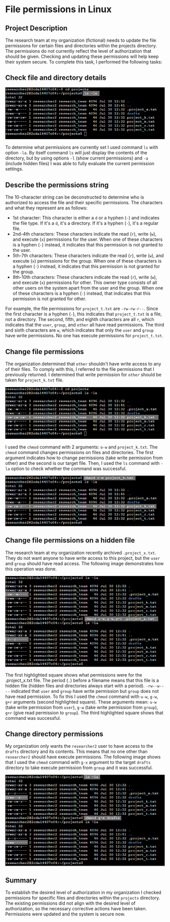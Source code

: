 # File permissions in Linux
## Project Description
The research team at my organization (fictional) needs to update the file permissions for certain files and directories within the projects directory. The permissions do not currently reflect the level of authorization that should be given. Checking and updating these permissions will help keep their system secure. To complete this task, I performed the following tasks:

## Check file and directory details

![Image1](img/001.png)

To determine what permissions are currently set I used command `ls` with option `-la`. By itself command `ls` will just display the contents of the directory, but by using options `-l` (show current permissions) and `-a` (include hidden files) I was able to fully evaluate the current permission settings.

## Describe the permissions string
The 10-character string can be deconstructed to determine who is authorized to access the file and their specific permissions. The characters and what they represent are as follows:

- 1st character: This character is either a `d` or a hyphen (`-`) and indicates the file type. If it's a `d`, it's a directory. If it's a hyphen (`-`), it's a regular file.
- 2nd-4th characters: These characters indicate the read (`r`), write (`w`), and execute (`x`) permissions for the user. When one of these characters is a hyphen (`-`) instead, it indicates that this permission is not granted to the user.
- 5th-7th characters: These characters indicate the read (`r`), write (`w`), and execute (`x`) permissions for the group. When one of these characters is a hyphen (`-`) instead, it indicates that this permission is not granted for the group.
- 8th-10th characters: These characters indicate the read (`r`), write (`w`), and execute (`x`) permissions for other. This owner type consists of all other users on the system apart from the user and the group. When one of these characters is a hyphen (`-`) instead, that indicates that this permission is not granted for other.

For example, the file permissions for `project_t.txt` are `-rw-rw-r--`. Since the first character is a hyphen (`-`), this indicates that `project_t.txt` is a file, not a directory. The second, fifth, and eighth characters are all `r`, which indicates that the `user`, `group`, and `other` all have read permissions. The third and sixth characters are `w`, which indicates that only the `user` and `group` have write permissions. No one has execute permissions for `project_t.txt`.

## Change file permissions
The organization determined that `other` shouldn't have write access to any of their files. To comply with this, I referred to the file permissions that I previously returned. I determined that write permission for `other` should be taken for `project_k.txt` file.

![Image2](img/002.png)

I used the `chmod` command with 2 arguments: `o-w` and `project_k.txt`. The `chmod` command changes permissions on files and directories. The first argument indicates how to change permissions (take write permission from other) and the second is our target file.
Then, I used the `ls` command with `-la` option to check whether the command was successful.

![Image3](img/003.png)

## Change file permissions on a hidden file
The research team at my organization recently archived `.project_x.txt`. They do not want anyone to have write access to this project, but the `user` and `group` should have read access.
The following image demonstrates how this operation was done.

![Image4](img/004.png)

The first highlighted square shows what permissions were for the .project_x.txt file. The period (`.`) before a filename means that this file is a hidden file (hidden files and directories always start with a period).
 `-rw--w----` indicated that `user` and `group` have write permission but `group` does not have read permission. 
To fix this I used the `chmod` command with `u-w`, `g-w`, `g+r` arguments (second highlighted square). These arguments mean: `u-w` (take write permission from `user`), `g-w` (take write permission from `group`), `g+r` (give read permission to `group`). The third highlighted square shows that command was successful.

## Change directory permissions
My organization only wants the `researcher2` user to have access to the `drafts` directory and its contents. This means that no one other than `researcher2` should have execute permissions. The following image shows that I used the `chmod` command with `g-x` argument to the target `drafts` directory to take execute permission from `group` and it was successful.

![Image5](img/005.png)

## Summary
To establish the desired level of authorization in my organization I checked permissions for specific files and directories within the `projects` directory. The existing permissions did not align with the desired level of authorization, so the necessary corrective actions have been taken. Permissions were updated and the system is secure now.
